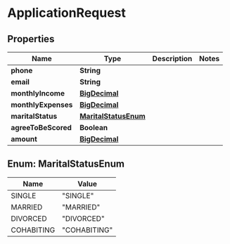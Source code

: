 # ApplicationRequest

## Properties
Name | Type | Description | Notes
------------ | ------------- | ------------- | -------------
**phone** | **String** |  | 
**email** | **String** |  | 
**monthlyIncome** | [**BigDecimal**](BigDecimal.md) |  | 
**monthlyExpenses** | [**BigDecimal**](BigDecimal.md) |  | 
**maritalStatus** | [**MaritalStatusEnum**](#MaritalStatusEnum) |  | 
**agreeToBeScored** | **Boolean** |  | 
**amount** | [**BigDecimal**](BigDecimal.md) |  | 

<a name="MaritalStatusEnum"></a>
## Enum: MaritalStatusEnum
Name | Value
---- | -----
SINGLE | &quot;SINGLE&quot;
MARRIED | &quot;MARRIED&quot;
DIVORCED | &quot;DIVORCED&quot;
COHABITING | &quot;COHABITING&quot;
